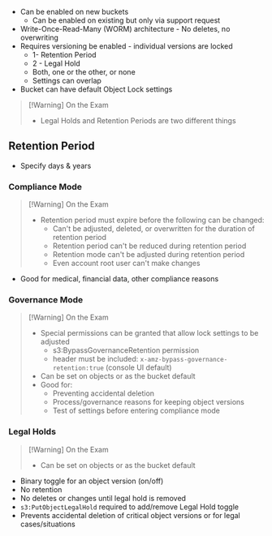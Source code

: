 - Can be enabled on new buckets
	- Can be enabled on existing but only via support request
- Write-Once-Read-Many (WORM) architecture - No deletes, no overwriting
- Requires versioning be enabled - individual versions are locked 
	- 1- Retention Period
	- 2 - Legal Hold
	- Both, one or the other, or none
	- Settings can overlap
- Bucket can have default Object Lock settings

>[!Warning] On the Exam
> - Legal Holds and Retention Periods are two different things

## Retention Period

- Specify days & years

### Compliance Mode

>[!Warning] On the Exam
>- Retention period must expire before the following can be changed:
> 	- Can't be adjusted, deleted, or overwritten for the duration of retention period
> 	- Retention period can't be reduced during retention period
> 	- Retention mode can't be adjusted during retention period
> 	- Even account root user can't make changes

- Good for medical, financial data, other compliance reasons

### Governance Mode

>[!Warning] On the Exam
> - Special permissions can be granted that allow lock settings to be adjusted
> 	- s3:BypassGovernanceRetention permission
> 	- header must be included: `x-amz-bypass-governance-retention:true` (console UI default)
> - Can be set on objects or as the bucket default
> - Good for:
> 	- Preventing accidental deletion
> 	- Process/governance reasons for keeping object versions
> 	- Test of settings before entering compliance mode

### Legal Holds

>[!Warning] On the Exam
> - Can be set on objects or as the bucket default

- Binary toggle for an object version (on/off)
- No retention
- No deletes or changes until legal hold is removed
- `s3:PutObjectLegalHold` required to add/remove Legal Hold toggle
- Prevents accidental deletion of critical object versions or for legal cases/situations